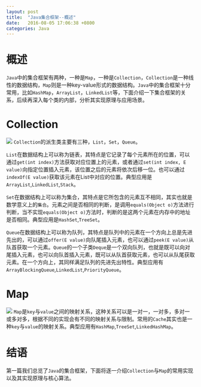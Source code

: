 ```yaml
---
layout: post
title:  "Java集合框架--概述"
date:   2016-08-05 17:06:38 +0800
categories: Java
---
```

# 概述
`Java`中的集合框架有两种，一种是`Map`，一种是`Collection`，`Collection`是一种线性的数据结构，`Map`则是一种key-value形式的数据结构。`Java`中的集合框架十分常用，比如`HashMap`，`ArrayList`，`LinkedList`等，下面介绍一下集合框架的关系，后续再深入每个类的内部，分析其实现原理与应用场景。

# Collection
![](http://i1.piimg.com/567571/fb3a6966923d6f86.png)
`Collection`的派生类主要有三种，`List`，`Set`，`Queue`。

`List`在数据结构上可以称为链表，其特点是它记录了每个元素所在的位置，可以通过`get(int index)`方法获取对应位置上的元素，或者通过`set(int index, E value)`向指定位置插入元素，该位置之后的元素将依次后移一位。也可以通过`indexOf(E value)`获取该元素在List中对应的位置。典型应用是`ArrayList`,`LinkedList`,`Stack`。

`Set`在数据结构上可以称为集合，其特点是它所包含的元素互不相同，其实也就是数学意义上的`集合`。元素之间是否相同的判断，是调用`equals(Object o)`方法进行判断，当不实现`equals(Object o)`方法时，判断的是这两个元素在内存中的地址是否相同。典型应用是`HashSet`,`TreeSet`。

`Queue`在数据结构上可以称为队列，其特点是队列中的元素在一个方向上总是先进先出的，可以通过`offer(E value)`向队尾插入元素，也可以通过`peek(E value)`从队首获取一个元素。`Queue`的一个子类`Deque`是一个双向队列，也就是既可以向对尾插入元素，也可以向队首插入元素，既可以从队首获取元素，也可以从队尾获取元素。在一个方向上，其同样满足队列的先进先出特性。典型应用有`ArrayBlockingQueue`,`LinkedList`,`PriorityQueue`。

# Map
![](http://i1.piimg.com/567571/a7346c2ed2dc4cf0.png)
`Map`是`key`与`value`之间的映射关系，这种关系可以是一对一，一对多，多对一或多对多，根据不同的实现会有不同的映射关系与限制。常用的`Cache`其实也是一种`key`与`value`的映射关系。典型应用有`HashMap`,`TreeSet`,`LinkedHashMap`。

# 结语
第一篇我们总览了`Java`的集合框架，下面将逐一介绍`Collection`与`Map`的常用实现以及其实现原理与核心算法。

